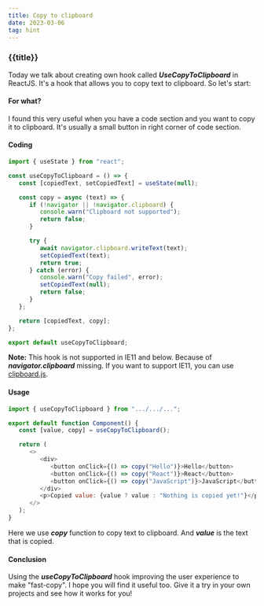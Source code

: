```yaml
---
title: Copy to clipboard
date: 2023-03-06
tag: hint
---
```


### {{title}}

Today we talk about creating own hook called **_UseCopyToClipboard_** in ReactJS. It's a hook that allows you to copy text to clipboard. So let's start:

#### For what?

I found this very useful when you have a code section and you want to copy it to clipboard. It's usually a small button in right corner of code section.

#### Coding

```js
import { useState } from "react";

const useCopyToClipboard = () => {
   const [copiedText, setCopiedText] = useState(null);

   const copy = async (text) => {
      if (!navigator || !navigator.clipboard) {
         console.warn("Clipboard not supported");
         return false;
      }

      try {
         await navigator.clipboard.writeText(text);
         setCopiedText(text);
         return true;
      } catch (error) {
         console.warn("Copy failed", error);
         setCopiedText(null);
         return false;
      }
   };

   return [copiedText, copy];
};

export default useCopyToClipboard;
```

**Note:** This hook is not supported in IE11 and below. Because of _**navigator.clipboard**_ missing. If you want to support IE11, you can use [clipboard.js](https://clipboardjs.com/).

#### Usage

```js
import { useCopyToClipboard } from ".../.../...";

export default function Component() {
   const [value, copy] = useCopyToClipboard();

   return (
      <>
         <div>
            <button onClick={() => copy("Hello")}>Hello</button>
            <button onClick={() => copy("React")}>React</button>
            <button onClick={() => copy("JavaScript")}>JavaScript</button>
         </div>
         <p>Copied value: {value ? value : "Nothing is copied yet!"}</p>
      </>
   );
}
```

Here we use _**copy**_ function to copy text to clipboard. And _**value**_ is the text that is copied.

#### Conclusion

Using the _**useCopyToClipboard**_ hook improving the user experience to make "fast-copy". I hope you will find it useful too. Give it a try in your own projects and see how it works for you!
